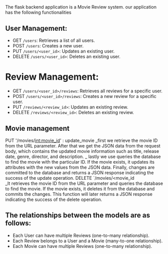 ##
The flask backend  application  is a Movie Review system. 
our application has the following functionalities  

## User Management:
   - GET `/users`: Retrieves a list of all users.
   - POST `/users`: Creates a new user.
   - PUT `/users/<user_id>`: Updates an existing user.
   - DELETE `/users/<user_id>`: Deletes an existing user.

# Review Management:
   - GET `/users/<user_id>/reviews`: Retrieves all reviews for a specific user.
   - POST `/users/<user_id>/reviews`: Creates a new review for a specific user.
   - PUT `/reviews/<review_id>`: Updates an existing review.
   - DELETE `/reviews/<review_id>`: Deletes an existing review.
## Movie management
PUT '/movies/<int:movie_id>' : update_movie
_first  we retrieve the movie ID from the URL parameter. After that we get the JSON data from the request body, which contains the updated movie information such as title, release date, genre, director, and description.
_ lastly we use  queries the database to find the movie with the particular ID. If the movie exists, it updates its attributes with the new values from the JSON data. Finally, changes are committed  to the database and returns a JSON response indicating the success of the update operation.
 DELETE `/movies/<movie_id  
 _It retrieves the movie ID from the URL parameter and queries the database to find the movie. If the movie exists, it deletes it from the database and commits the changes. This  function will later returns a JSON response indicating the success of the delete operation.

## The relationships between the models are as follows:
- Each User can have multiple Reviews (one-to-many relationship).
- Each Review belongs to a User and a Movie (many-to-one relationship).
- Each Movie can have multiple Reviews (one-to-many relationship).



##





